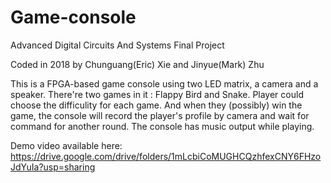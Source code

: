 # Game-console
Advanced Digital Circuits And Systems Final Project

Coded in 2018 by Chunguang(Eric) Xie and Jinyue(Mark) Zhu

This is a FPGA-based game console using two LED matrix, a camera and a speaker. There're two games in it : Flappy Bird and Snake.
Player could choose the difficulity for each game.
And when they (possibly) win the game, the console will record the player's profile by camera and wait for command for another round.
The console has music output while playing.

Demo video available here: https://drive.google.com/drive/folders/1mLcbiCoMUGHCQzhfexCNY6FHzoJdYuIa?usp=sharing
